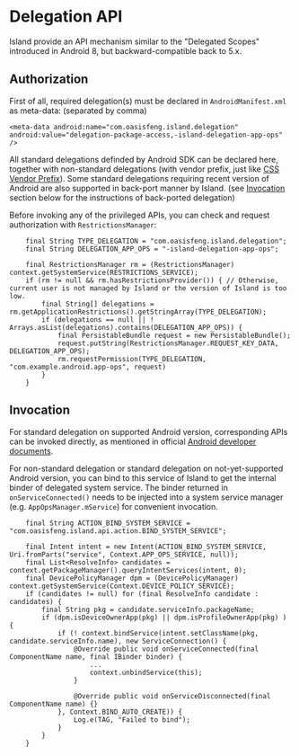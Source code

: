 Delegation API
================

Island provide an API mechanism similar to the "Delegated Scopes" introduced in Android 8, but backward-compatible back to 5.x.

Authorization
---------------

First of all, required delegation(s) must be declared in `AndroidManifest.xml` as meta-data: (separated by comma)

`<meta-data android:name="com.oasisfeng.island.delegation" android:value="delegation-package-access,-island-delegation-app-ops" />`

All standard delegations definded by Android SDK can be declared here, together with non-standard delegations (with vendor prefix, just like [CSS Vendor Prefix](https://developer.mozilla.org/en-US/docs/Glossary/Vendor_Prefix)). Some standard delegations requiring recent version of Android are also supported in back-port manner by Island. (see [Invocation](#invocation) section below for the instructions of back-ported delegation)

Before invoking any of the privileged APIs, you can check and request authorization with `RestrictionsManager`:

```
    final String TYPE_DELEGATION = "com.oasisfeng.island.delegation";
    final String DELEGATION_APP_OPS = "-island-delegation-app-ops";

    final RestrictionsManager rm = (RestrictionsManager) context.getSystemService(RESTRICTIONS_SERVICE);
    if (rm != null && rm.hasRestrictionsProvider()) { // Otherwise, current user is not managed by Island or the version of Island is too low.
        final String[] delegations = rm.getApplicationRestrictions().getStringArray(TYPE_DELEGATION);
        if (delegations == null || ! Arrays.asList(delegations).contains(DELEGATION_APP_OPS)) {
            final PersistableBundle request = new PersistableBundle();
            request.putString(RestrictionsManager.REQUEST_KEY_DATA, DELEGATION_APP_OPS);
            rm.requestPermission(TYPE_DELEGATION, "com.example.android.app-ops", request)
        }
    }
```

Invocation
------------

For standard delegation on supported Android version, corresponding APIs can be invoked directly, as mentioned in official [Android developer documents](https://developer.android.com/work/versions/android-8.0#app-management-api-delegation).

For non-standard delegation or standard delegation on not-yet-supported Android version, you can bind to this service of Island to get the internal binder of delegated system service. The binder returned in `onServiceConnected()` needs to be injected into a system service manager (e.g. `AppOpsManager.mService`) for convenient invocation.

```
    final String ACTION_BIND_SYSTEM_SERVICE = "com.oasisfeng.island.api.action.BIND_SYSTEM_SERVICE";

    final Intent intent = new Intent(ACTION_BIND_SYSTEM_SERVICE, Uri.fromParts("service", Context.APP_OPS_SERVICE, null));
    final List<ResolveInfo> candidates = context.getPackageManager().queryIntentServices(intent, 0);
    final DevicePolicyManager dpm = (DevicePolicyManager) context.getSystemService(Context.DEVICE_POLICY_SERVICE);
    if (candidates != null) for (final ResolveInfo candidate : candidates) {
        final String pkg = candidate.serviceInfo.packageName;
        if (dpm.isDeviceOwnerApp(pkg) || dpm.isProfileOwnerApp(pkg) ) {
            if (! context.bindService(intent.setClassName(pkg, candidate.serviceInfo.name), new ServiceConnection() {
                @Override public void onServiceConnected(final ComponentName name, final IBinder binder) {
                    ...
                    context.unbindService(this);
                }

                @Override public void onServiceDisconnected(final ComponentName name) {}
            }, Context.BIND_AUTO_CREATE)) {
                Log.e(TAG, "Failed to bind");
            }
        }
    }
```
